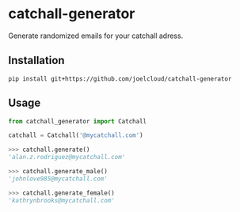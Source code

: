 catchall-generator
=============
Generate randomized emails for your catchall adress.

Installation
------------
```
pip install git+https://github.com/joelcloud/catchall-generator
```

Usage
------------
```py
from catchall_generator import Catchall

catchall = Catchall('@mycatchall.com')

>>> catchall.generate()
'alan.z.rodriguez@mycatchall.com'

>>> catchall.generate_male()
'johnlove985@mycatchall.com'

>>> catchall.generate_female()
'kathrynbrooks@mycatchall.com'
```
